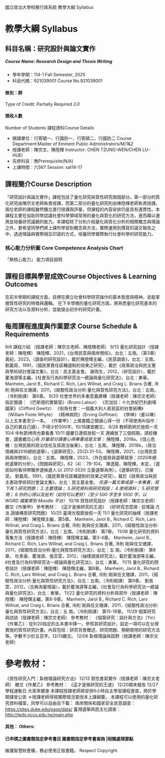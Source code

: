 國立政治大學校務行政系統 教學大綱 Syllabus
# 教學大綱 Syllabus
##  科目名稱：研究設計與論文實作
#####  Course Name: Research Design and Thesis Writing
  * 學年學期：114-1 Fall Semester, 2025 
  * 科目代碼：921039001 Course No.921039001
#### 修別：群
Type of Credit: Partially Required 
_3.0_
#### 預收人數
Number of Students
課程資料Course Details
  * 開課單位：行管碩一、行國防一、行管碩二、行國防二 Course Department:Master of Eminent Public Administrators/M/1&2 
  * 授課老師：陳宗文、陳陸輝 Instructor: CHEN TZUNG-WEN/CHEN LU-HUEI 
  * 先修科目：無Prerequisite(N/A)
  * 上課時間：六567 Session: sat14-17
##  課程簡介Course Description
「研究設計與論文實作」課程包括了量化研究與質性研究兩個部分。第一部分的質化研究由陳宗文老師負責授課，而第二部分的量化研究則由陳陸輝老師負責授課。兩位老師的課程雖然獨立進行授課與評量，但課程的內容安排仍是具有連貫性。本課程主要在協助同學認識社會科學領域常用的量化與質化的研究方法，進而藉以運用並培養研究議題的能力。本課程除了分別介紹量化與質化分析的相關概念與理論之外，更希望同學們將上課所學習到概念與方法，實際運用到撰寫的論文報告之中，透過理論與實際相互印證的方式，培養同學實際執行社會科學的研究能力。
###  核心能力分析圖 Core Competence Analysis Chart
「無核心能力」 
能力項目說明
##  課程目標與學習成效Course Objectives & Learning Outcomes 
在前半學期的課程方面，目標在建立社會科學研究操作的基本態度與精神，並能掌握質性研究的特徵與邏輯。
在下半學期的量化研究方面，將熟悉量化研究基本的研究方法以及資料分析，並能提出初步的研究計畫。
##  每周課程進度與作業要求 Course Schedule & Requirements
9/6 課程介紹 （授課老師：陳宗文老師、陳陸輝老師）
9/13 量化研究設計（授課老師：陳陸輝）
陳陸輝，2021，《台灣民意與兩岸關係》，台北：五南。（第3章）
黃紀，2023，〈調查的研究設計〉，載於陳陸輝主編，《民意調查》，台北：五南。
劉義周，1991，〈國民黨責任區輔選制的效果之研究〉，載於《政黨政治與民主憲政學術研討會論文集》，台北：民主基金會。
謝雨生，2012，〈研究設計〉，載於瞿海源等主編，《社會及行為科學研究法一總論與量化研究法》，台北：東華。
Manheim, Jarol B., Richard C. Rich, Lars Willnat, and Craig L. Brians 合著, 冷則 剛與任文珊譯，2011，《經驗性政治分析:量化與質性研究方法》，台北：五南。（冷則剛譯） 第6章。
9/20 社會世界的多重意義建構（授課老師：陳宗文老師）
指定閱讀：
《巴斯德的實驗室》（Bruno Latour）
《尼加拉：十九世紀巴利劇場國家》（Clifford Geertz）
《街角社會：一個義大利人貧民區的社會結構》（William Foote Whyte）
《精神病院》（Erving Goffman）
《學神》（姜以琳）
以上五本書至少一本。
《作業甲》：上揭書籍之閱讀心得一份（不得使用AI協作：自己的書自己讀），不得少於500字。10/18課堂繳交。
9/28 教師節終於放假一天
10/4 中秋節烤肉也要看書
10/11 國慶日連假放假一天
連續放了三個假期，請趁機會，讀書繳交心得
_計量部分讀書心得專書或是文章：_
陳陸輝，2018a，《信心危機：台灣民眾的政治信任及其政治後果》，台北：五南。
陳陸輝，2018b，〈政治情緒與2016總統選舉〉，《選舉研究》，25(2):31-53。
陳陸輝，2021，《台灣民意與兩岸關係》，台北：五南。
陳陸輝，2023，〈外在威脅與選舉競爭：2020年總統選舉的分析〉，《問題與研究》，62（4）：79-104。
陳逸龍、陳陸輝，未定，〈選民如何看待帶職參選候選人:以 2012-2020 立委選舉為例〉，《選舉研究》，已接受。
劉義周，1991，〈國民黨責任區輔選制的效果之研究〉，載於《政黨政治與民主憲政學術研討會論文集》，台北：民主基金會。
_任選一篇文章或是一本專書，寫下其_ _1.研究問題；_ _2.主要理論；_ _3.研究資料與研究假設；_ _4.使用資料；_ _5.研究發現；_ _6.你的心得以及批判（如何可以更好）（至少_ _500_ _字至多_ _1000_ _字，以_ _WORD_ _檔案寄到_ _Moodle_ _平台）_
10/18 質性研究設計（授課老師：陳宗文老師）
繳交《作業甲》
參考教材：
《這才是做研究的王道》
《好研究怎麼做 : 從理論.方法.證據構思研究問題》
10/25 臺灣光復節放假一天
11/1 量化研究的抽樣（授課老師：陳陸輝）
陳陸輝主編，第5章。
Manheim, Jarol B., Richard C. Rich, Lars Willnat, and Craig L. Brians 合著, 冷則 剛與任文珊譯，2011，《經驗性政治分析:量化與質性研究方法》，台北：五南。（冷則剛譯） 第7章。
11/08 量化研究的資料蒐集方法（授課老師：陳陸輝）
陳陸輝主編，第3-4章。
Manheim, Jarol B., Richard C. Rich, Lars Willnat, and Craig L. Brians 合著, 冷則 剛與任文珊譯，2011，《經驗性政治分析:量化與質性研究方法》，台北：五 南。（冷則剛譯） 第8章。
杜素豪、瞿海源、張苙雲，2012，〈抽樣調查研究法〉，載於瞿海源等主編，《社會及行為科學研究法一總論與量化研究法》，台北：東華。
11/15 量化研究的問卷設計（授課老師：陳陸輝）
陳陸輝主編，第6章。
Manheim, Jarol B., Richard C. Rich, Lars Willnat, and Craig L. Brians 合著, 冷則 剛與任文珊譯，2011，《經驗性政治分析:量化與質性研究方法》，台北：五南。（冷則剛譯） 第9章。
劉長萱，2012，〈古典測量理論〉，載於瞿海源等主編，《社會及行為科學研究法一總論與量化研究法》，台北：東華。
11/22 量化研究的資料分析與寫作（授課老師：陳陸輝）
陳陸輝主編，第8-9章。
Manheim, Jarol B., Richard C. Rich, Lars Willnat, and Craig L. Brians 合著, 冷則 剛與任文珊譯，2011，《經驗性政治分析:量化與質性研究方法》，台北：五 南。（冷則剛譯） 第15-18章。
11/29 個案研究與訪談（授課老師：陳宗文老師）
參考教材：
《個案研究：設計與方法》（Yin）
《作業乙》：從9/20指定的五本書中擇一，參照其研究設計，設定一項可以在台灣實施的質性研究計畫。內容包括：研究背景概述、研究問題、預期使用的研究方法等。字數不少於五百字。12/13繳交。
12/06 紮根理論與田野（授課老師：陳宗文老師）
# 參考教材：
《質性研究入門：紮根理論研究方法》
12/13 質性書寫實作（授課老師：陳宗文老師）
繳交《作業乙》
參考教材：
《這才是做研究的王道》
12/20期末報告
12/27 學程運動日 大家來健身
本課程授課老師將安排6小時自主學習課程進度，將於學期課堂公告
＊授課老師得視實際情況更改本上課綱要。
本課程可以使用的量化研究資料檔案，同學可以自由自下載：
兩岸關係和國家安全民意調查：
https://sites.duke.edu/pass/data/
臺灣選舉與民主化調查：
http://teds.nccu.edu.tw/main.php
####  其他： Others:
####  已申請之圖書館指定參考書目  圖書館指定參考書查詢 |相關處理要點
維護智慧財產權，務必使用正版書籍。 Respect Copyright.